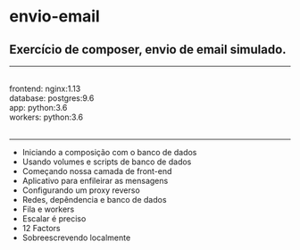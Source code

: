 # envio-email

## Exercício de composer, envio de email simulado.
<hr>
<br />
frontend: nginx:1.13 <br />
database: postgres:9.6 <br />
app: python:3.6 <br />
workers: python:3.6 <br /> <br />
<hr>

* Iniciando a composição com o banco de dados 
* Usando volumes e scripts de banco de dados 
* Começando nossa camada de front-end
* Aplicativo para enfileirar as mensagens
* Configurando um proxy reverso
* Redes, depêndencia e banco de dados
* Fila e workers
* Escalar é preciso
* 12 Factors
* Sobreescrevendo localmente
